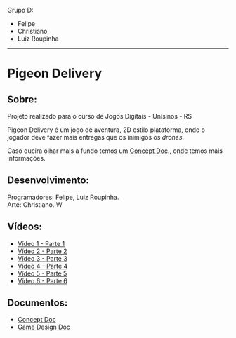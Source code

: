 Grupo D: 
* Felipe 
* Christiano 
* Luiz Roupinha
------------------------------------------------------------------------------------
# Pigeon Delivery

## Sobre:
<p>Projeto realizado para o curso de Jogos Digitais - Unisinos - RS
   
   Pigeon Delivery é um jogo de aventura, 2D estilo plataforma, onde o jogador deve fazer mais entregas que os inimigos os <em>drones</em>.
   
   Caso queira olhar mais a fundo temos um [Concept Doc](https://github.com/ferkrum/platAlt2020.1/blob/master/projetos/Grupo%20D%20-%20Pigeon%20Delivery/Concept%20-%20Pigeon%20Delivery.pdf)., onde temos mais informações.
   
</p>

## Desenvolvimento:

<p>
Programadores: Felipe, Luiz Roupinha.
<br/>
Arte: Christiano. W
<br/>   
</p>

## Vídeos:

* [Vídeo 1 - Parte 1](https://www.loom.com/share/a507cdfe5b8c4ab9aeee9485669b45da)
* [Vídeo 2 - Parte 2](https://www.loom.com/share/0c0ed644b3a241b29ebcb445f47e6603)
* [Vídeo 3 - Parte 3](https://www.loom.com/share/0e451908c99d4d4189868b53c1b33673)
* [Vídeo 4 - Parte 4](https://www.loom.com/share/edd58d72a1604145a3c83b3f590fa24b)
* [Vídeo 5 - Parte 5](https://www.loom.com/share/3935a13b027546f383aee7336625f04c)
* [Vídeo 6 - Parte 6](https://www.loom.com/share/33e78566ddbc4cbfad693f20bac761c6)

## Documentos:

* [Concept Doc](https://github.com/ferkrum/platAlt2020.1/blob/master/projetos/Grupo%20D%20-%20Pigeon%20Delivery/Concept%20-%20Pigeon%20Delivery.pdf)
* [Game Design Doc](https://github.com/ferkrum/platAlt2020.1/blob/master/projetos/Grupo%20D%20-%20Pigeon%20Delivery/Game%20Desing%20Doc%20-%20Pigeon%20Delivery.pdf)
